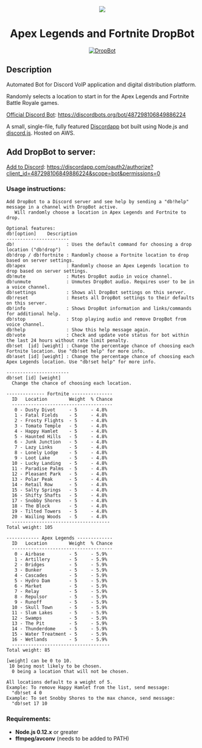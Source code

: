
<p align="center"><img src="https://images.discordapp.net/avatars/487298106849886224/3a7aecf76365ae6df789ff9486a32d47.png"></p>
<h1 align="center">Apex Legends and Fortnite DropBot</h1>

<p align="center">
  <a href="https://discordbots.org/bot/487298106849886224" >
    <img src="https://discordbots.org/api/widget/487298106849886224.svg" alt="DropBot" />
  </a>
</p>

## Description
Automated Bot for Discord VoIP application and digital distribution platform. 

Randomly selects a location to start in for the Apex Legends and Fortnite Battle Royale games.

[Official Discord Bot](https://discordbots.org/bot/487298106849886224):
https://discordbots.org/bot/487298106849886224

A small, single-file, fully featured [Discordapp](https://discordapp.com) bot built using Node.js and [discord.js](https://discord.js.org).
Hosted on AWS.

## Add DropBot to server:

[Add to Discord](https://discordapp.com/oauth2/authorize?client_id=487298106849886224&scope=bot&permissions=0):
https://discordapp.com/oauth2/authorize?client_id=487298106849886224&scope=bot&permissions=0

### Usage instructions:
```
Add DropBot to a Discord server and see help by sending a "db!help" message in a channel with DropBot active.
   Will randomly choose a location in Apex Legends and Fortnite to drop.

Optional features:
db![option]    Description
-----------------------
db!                   : Uses the default command for choosing a drop location ("db!drop")
db!drop / db!fortnite : Randomly choose a Fortnite location to drop based on server settings.
db!apex               : Randomly choose an Apex Legends location to drop based on server settings.
db!mute               : Mutes DropBot audio in voice channel.
db!unmute             : Unmutes DropBot audio. Requires user to be in a voice channel.
db!settings           : Shows all DropBot settings on this server.
db!reset              : Resets all DropBot settings to their defaults on this server.
db!info               : Shows DropBot information and links/commands for additional help.
db!stop               : Stop playing audio and remove DropBot from voice channel.
db!help               : Show this help message again.
db!vote               : Check and update vote status for bot within the last 24 hours without rate limit penalty.
db!set  [id] [weight] : Change the percentage chance of choosing each Fortnite location. Use "db!set help" for more info.
db!aset [id] [weight] : Change the percentage chance of choosing each Apex Legends location. Use "db!set help" for more info.

-----------------------
db!set [id] [weight]
  Change the chance of choosing each location.

-------------- Fortnite ---------------
  ID   Location        Weight  % Chance
  -------------------------------------
   0 - Dusty Divot     - 5     - 4.8%
   1 - Fatal Fields    - 5     - 4.8%
   2 - Frosty Flights  - 5     - 4.8%
   3 - Tomato Temple   - 5     - 4.8%
   4 - Happy Hamlet    - 5     - 4.8%
   5 - Haunted Hills   - 5     - 4.8%
   6 - Junk Junction   - 5     - 4.8%
   7 - Lazy Links      - 5     - 4.8%
   8 - Lonely Lodge    - 5     - 4.8%
   9 - Loot Lake       - 5     - 4.8%
  10 - Lucky Landing   - 5     - 4.8%
  11 - Paradise Palms  - 5     - 4.8%
  12 - Pleasant Park   - 5     - 4.8%
  13 - Polar Peak      - 5     - 4.8%
  14 - Retail Row      - 5     - 4.8%
  15 - Salty Springs   - 5     - 4.8%
  16 - Shifty Shafts   - 5     - 4.8%
  17 - Snobby Shores   - 5     - 4.8%
  18 - The Block       - 5     - 4.8%
  19 - Tilted Towers   - 5     - 4.8%
  20 - Wailing Woods   - 5     - 4.8%
  ------------------------------------
Total weight: 105

------------ Apex Legends -------------
  ID   Location        Weight  % Chance
  -------------------------------------
   0 - Airbase         - 5     - 5.9%
   1 - Artillery       - 5     - 5.9%
   2 - Bridges         - 5     - 5.9%
   3 - Bunker          - 5     - 5.9%
   4 - Cascades        - 5     - 5.9%
   5 - Hydro Dam       - 5     - 5.9%
   6 - Market          - 5     - 5.9%
   7 - Relay           - 5     - 5.9%
   8 - Repulsor        - 5     - 5.9%
   9 - Runoff          - 5     - 5.9%
  10 - Skull Town      - 5     - 5.9%
  11 - Slum Lakes      - 5     - 5.9%
  12 - Swamps          - 5     - 5.9%
  13 - The Pit         - 5     - 5.9%
  14 - Thunderdome     - 5     - 5.9%
  15 - Water Treatment - 5     - 5.9%
  16 - Wetlands        - 5     - 5.9%
  ------------------------------------
Total weight: 85

[weight] can be 0 to 10.
 10 being most likely to be chosen.
  0 being a location that will not be chosen.

All locations default to a weight of 5.
Example: To remove Happy Hamlet from the list, send message:
  "db!set 4 0
Example: To set Snobby Shores to the max chance, send message:
  "db!set 17 10
  ```

### Requirements:
* **Node.js 0.12.x** or greater
* **ffmpeg/avconv** (needs to be added to PATH)
